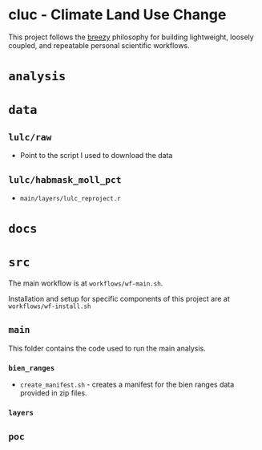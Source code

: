 # cluc - Climate Land Use Change

This project follows the [breezy](https://github.com/benscarlson/breezy) philosophy for building lightweight, loosely coupled, and repeatable personal scientific workflows.

# `analysis`

# `data`

## `lulc/raw`

-   Point to the script I used to download the data

## `lulc/habmask_moll_pct`

-   `main/layers/lulc_reproject.r`

# `docs`


# `src`


The main workflow is at `workflows/wf-main.sh`.

Installation and setup for specific components of this project are at `workflows/wf-install.sh`

## `main`

This folder contains the code used to run the main analysis.

### `bien_ranges`

* `create_manifest.sh` - creates a manifest for the bien ranges data provided in zip files.

### `layers`

## `poc`

